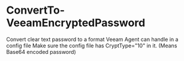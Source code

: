 # ConvertTo-VeeamEncryptedPassword
Convert clear text password to a format Veeam Agent can handle in a config file
Make sure the config file has CryptType="10" in it. (Means Base64 encoded password)
